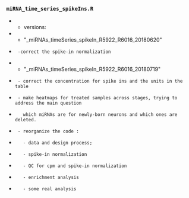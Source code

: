 ### `miRNA_time_series_spikeIns.R`
+  - versions:   
+    - "_miRNAs_timeSeries_spikeIn_R5922_R6016_20180620"  
+      -correct the spike-in normalization    
+    - "_miRNAs_timeSeries_spikeIn_R5922_R6016_20180719"  
+      - correct the concentration for spike ins and the units in the table
+      - make heatmaps for treated samples across stages, trying to address the main question  
+        which miRNAs are for newly-born neurons and which ones are deleted.
+      - reorganize the code : 
+        - data and design process; 
+        - spike-in normalization
+        - QC for cpm and spike-in normalization
+        - enrichment analysis
+        - some real analysis